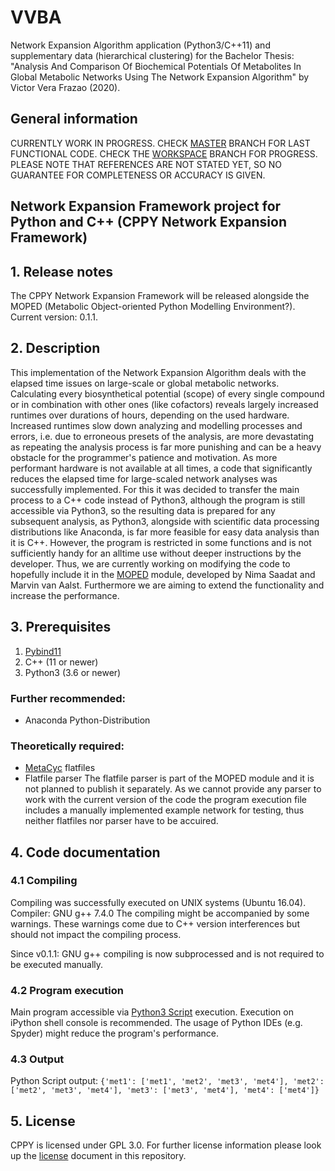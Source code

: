 # VVBA
Network Expansion Algorithm application (Python3/C++11) and supplementary data (hierarchical clustering) for the Bachelor Thesis: "Analysis And Comparison Of Biochemical Potentials Of Metabolites In Global Metabolic Networks Using The Network Expansion Algorithm" by Victor Vera Frazao (2020).

## General information
CURRENTLY WORK IN PROGRESS. CHECK [MASTER](https://github.com/VictorVeraFrazao/VVBA/tree/master) BRANCH FOR LAST FUNCTIONAL CODE. CHECK THE [WORKSPACE](https://github.com/VictorVeraFrazao/VVBA/tree/workspace) BRANCH FOR PROGRESS. PLEASE NOTE THAT REFERENCES ARE NOT STATED YET, SO NO GUARANTEE FOR COMPLETENESS OR ACCURACY IS GIVEN.

## Network Expansion Framework project for Python and C++ (CPPY Network Expansion Framework)
## 1. Release notes
The CPPY Network Expansion Framework will be released alongside the MOPED (Metabolic Object-oriented Python Modelling Environment?). Current version: 0.1.1.
## 2. Description
This implementation of the Network Expansion Algorithm deals with the elapsed time issues on large-scale or global metabolic networks. Calculating every biosynthetical potential (scope) of every single compound or in combination with other ones (like cofactors) reveals largely increased runtimes over durations of hours, depending on the used hardware. Increased runtimes slow down analyzing and modelling processes and errors, i.e. due to erroneous presets of the analysis, are more devastating as repeating the analysis process is far more punishing and can be a heavy obstacle for the programmer's patience and motivation. As more performant hardware is not available at all times, a code that significantly reduces the elapsed time for large-scaled network analyses was successfully implemented. For this it was decided to transfer the main process to a C++ code instead of Python3, although the program is still accessible via Python3, so the resulting data is prepared for any subsequent analysis, as Python3, alongside with scientific data processing distributions like Anaconda, is far more feasible for easy data analysis than it is C++. However, the program is restricted in some functions and is not sufficiently handy for an alltime use without deeper instructions by the developer. Thus, we are currently working on modifying the code to hopefully include it in the [MOPED](https://pypi.org/project/moped/ "MOPED Homepage") module, developed by Nima Saadat and Marvin van Aalst. Furthermore we are aiming to extend the functionality and increase the performance.
## 3. Prerequisites
1. [Pybind11](https://github.com/pybind/pybind11 "Pybind11 Git")
2. C++ (11 or newer)
3. Python3 (3.6 or newer)
### Further recommended:
- Anaconda Python-Distribution

### Theoretically required:
- [MetaCyc](https://metacyc.org/ "MetaCyc Homepage") flatfiles
- Flatfile parser
The flatfile parser is part of the MOPED module and it is not planned to publish it separately. As we cannot provide any parser to work with the current version of the code the program execution file includes a manually implemented example network for testing, thus neither flatfiles nor parser have to be accuired.
## 4. Code documentation
### 4.1 Compiling
Compiling was successfully executed on UNIX systems (Ubuntu 16.04).
Compiler: GNU g++ 7.4.0
The compiling might be accompanied by some warnings. These warnings come due to C++ version interferences but should not impact the compiling process.

Since v0.1.1:
GNU g++ compiling is now subprocessed and is not required to be executed manually. 
### 4.2 Program execution
Main program accessible via [Python3 Script](https://github.com/VictorVeraFrazao/VVBA/blob/workspace/CPPY_Network_Expansion_Framework/CPPY_NetworkExpansion_framework.py) execution. Execution on iPython shell console is recommended. The usage of Python IDEs (e.g. Spyder) might reduce the program's performance.
### 4.3 Output
Python Script output:
```{'met1': ['met1', 'met2', 'met3', 'met4'], 'met2': ['met2', 'met3', 'met4'], 'met3': ['met3', 'met4'], 'met4': ['met4']}```
## 5. License
CPPY is licensed under GPL 3.0. For further license information please look up the [license](https://github.com/VictorVeraFrazao/VVBA/blob/workspace/LICENSE "License") document in this repository.

